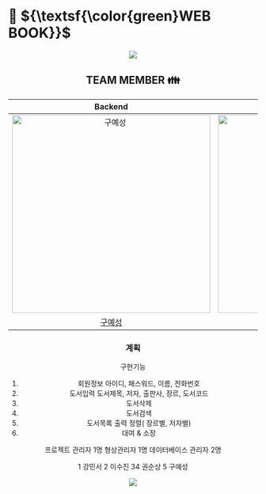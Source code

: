 # :closed_book: ${\textsf{\color{green}WEB BOOK}}$

<div align="center">
<img src="https://capsule-render.vercel.app/api?type=waving&color=99CC33&height=150&section=header" />


## TEAM MEMBER :family:

|                                         Backend                                          |                                         Backend                                          |                                         Backend                                          |                                         Backend                                         |                                                                  
| :--------------------------------------------------------------------------------------: | :--------------------------------------------------------------------------------------: | :--------------------------------------------------------------------------------------: | :-------------------------------------------------------------------------------------: | 
| <img src="https://avatars.githubusercontent.com/u/157683190?v=4" width=400px alt="구예성"/> | <img src="https://avatars.githubusercontent.com/u/155221216?v=4" width=400px alt="강민서"/> | <img src="https://avatars.githubusercontent.com/u/157683193?v=4" width=400px alt="권순상"/> | <img src="https://avatars.githubusercontent.com/u/157683498?v=4" width=400px alt="이수진"> |
|                       [구예성](https://github.com/KUYESUNG)                        |                            [강민서](https://github.com/KANGMINSEO0)                            |                            [권순상](https://github.com/sunskwon)                            |                          [이수진](https://github.com/ZZINYMON)                           |                                     

### 계획
구현기능
 1. 회원정보
아이디, 패스워드, 이름, 전화번호
 2. 도서입력
도서제목, 저자, 출판사, 장르, 도서코드
 3. 도서삭제
 4. 도서검색
 5. 도서목록 출력
정렬( 장르별, 저자별)
 6. 대여 & 소장

프로젝트 관리자 1명
형상관리자 1명
데이터베이스 관리자 2명

1   강민서
2   이수진
34 권순상
5   구예성



<div align="center">
<img src="https://capsule-render.vercel.app/api?type=waving&color=FF9999&height=150&section=footer" />
